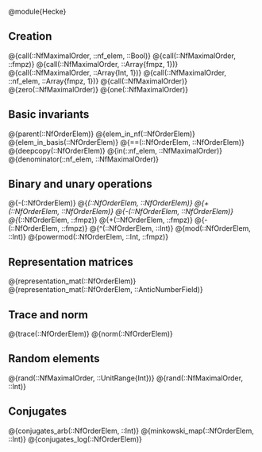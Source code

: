 @module{Hecke}

## Creation

@{call(::NfMaximalOrder, ::nf_elem, ::Bool)}
@{call(::NfMaximalOrder, ::fmpz)}
@{call(::NfMaximalOrder, ::Array{fmpz, 1})}
@{call(::NfMaximalOrder, ::Array{Int, 1})}
@{call(::NfMaximalOrder, ::nf_elem, ::Array{fmpz, 1})}
@{call(::NfMaximalOrder)}
@{zero(::NfMaximalOrder)}
@{one(::NfMaximalOrder)}

## Basic invariants

@{parent(::NfOrderElem)}
@{elem_in_nf(::NfOrderElem)}
@{elem_in_basis(::NfOrderElem)}
@{==(::NfOrderElem, ::NfOrderElem)}
@{deepcopy(::NfOrderElem)}
@{in(::nf_elem, ::NfMaximalOrder)}
@{denominator(::nf_elem, ::NfMaximalOrder)}

## Binary and unary operations

@{-(::NfOrderElem)}
@{*(::NfOrderElem, ::NfOrderElem)}
@{+(::NfOrderElem, ::NfOrderElem)}
@{-(::NfOrderElem, ::NfOrderElem)}
@{*(::NfOrderElem, ::fmpz)}
@{+(::NfOrderElem, ::fmpz)}
@{-(::NfOrderElem, ::fmpz)}
@{^(::NfOrderElem, ::Int)}
@{mod(::NfOrderElem, ::Int)}
@{powermod(::NfOrderElem, ::Int, ::fmpz)}

## Representation matrices

@{representation_mat(::NfOrderElem)}
@{representation_mat(::NfOrderElem, ::AnticNumberField)}

## Trace and norm

@{trace(::NfOrderElem)}
@{norm(::NfOrderElem)}

## Random elements

@{rand(::NfMaximalOrder, ::UnitRange{Int})}
@{rand(::NfMaximalOrder, ::Int)}

## Conjugates

@{conjugates_arb(::NfOrderElem, ::Int)}
@{minkowski_map(::NfOrderElem, ::Int)}
@{conjugates_log(::NfOrderElem)}
